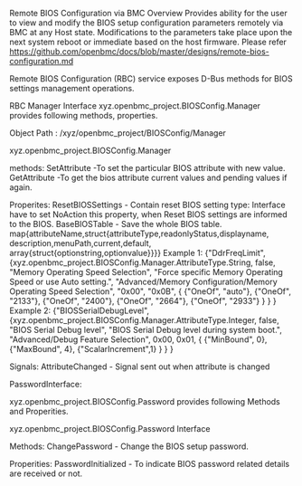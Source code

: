 Remote BIOS Configuration via BMC Overview Provides ability for the user to view
and modify the BIOS setup configuration parameters remotely via BMC at any Host
state. Modifications to the parameters take place upon the next system reboot or
immediate based on the host firmware. Please refer
https://github.com/openbmc/docs/blob/master/designs/remote-bios-configuration.md

Remote BIOS Configuration (RBC) service exposes D-Bus methods for BIOS settings
management operations.

RBC Manager Interface xyz.openbmc_project.BIOSConfig.Manager provides following
methods, properties.

Object Path : /xyz/openbmc_project/BIOSConfig/Manager

xyz.openbmc_project.BIOSConfig.Manager

methods: SetAttribute -To set the particular BIOS attribute with new value.
GetAttribute -To get the bios attribute current values and pending values if
again.

Properites: ResetBIOSSettings - Contain reset BIOS setting type: Interface have
to set NoAction this property, when Reset BIOS settings are informed to the
BIOS. BaseBIOSTable - Save the whole BIOS table.
map{attributeName,struct{attributeType,readonlyStatus,displayname,
description,menuPath,current,default, array{struct{optionstring,optionvalue}}}}
Example 1: {"DdrFreqLimit",
{xyz.openbmc_project.BIOSConfig.Manager.AttributeType.String, false, "Memory
Operating Speed Selection", "Force specific Memory Operating Speed or use Auto
setting.", "Advanced/Memory Configuration/Memory Operating Speed Selection",
"0x00", "0x0B", { {"OneOf", "auto"}, {"OneOf", "2133"}, {"OneOf", "2400"},
{"OneOf", "2664"}, {"OneOf", "2933"} } } } Example 2: {"BIOSSerialDebugLevel",
{xyz.openbmc_project.BIOSConfig.Manager.AttributeType.Integer, false, "BIOS
Serial Debug level", "BIOS Serial Debug level during system boot.",
"Advanced/Debug Feature Selection", 0x00, 0x01, { {"MinBound", 0}, {"MaxBound",
4}, {"ScalarIncrement",1} } } }

Signals: AttributeChanged - Signal sent out when attribute is changed

PasswordInterface:

xyz.openbmc_project.BIOSConfig.Password provides following Methods and
Properities.

xyz.openbmc_project.BIOSConfig.Password Interface

Methods: ChangePassword - Change the BIOS setup password.

Properities: PasswordInitialized - To indicate BIOS password related details are
received or not.
